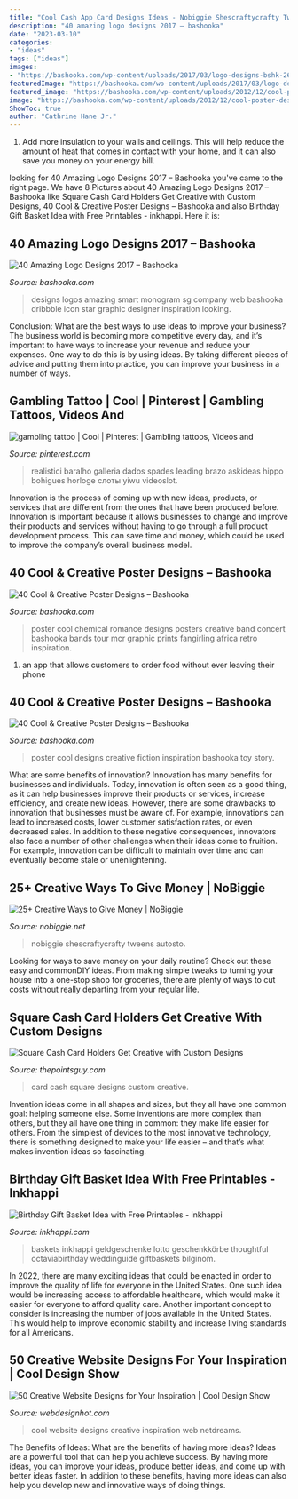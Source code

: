 ```yaml
---
title: "Cool Cash App Card Designs Ideas - Nobiggie Shescraftycrafty Tweens Autosto"
description: "40 amazing logo designs 2017 – bashooka"
date: "2023-03-10"
categories:
- "ideas"
tags: ["ideas"]
images:
- "https://bashooka.com/wp-content/uploads/2017/03/logo-designs-bshk-26.jpg"
featuredImage: "https://bashooka.com/wp-content/uploads/2017/03/logo-designs-bshk-26.jpg"
featured_image: "https://bashooka.com/wp-content/uploads/2012/12/cool-poster-designs-24.jpg"
image: "https://bashooka.com/wp-content/uploads/2012/12/cool-poster-designs-24.jpg"
ShowToc: true
author: "Cathrine Hane Jr."
---
```



1. Add more insulation to your walls and ceilings. This will help reduce the amount of heat that comes in contact with your home, and it can also save you money on your energy bill.

	

		
looking for 40 Amazing Logo Designs 2017 – Bashooka you've came to the right page. We have 8 Pictures about 40 Amazing Logo Designs 2017 – Bashooka like Square Cash Card Holders Get Creative with Custom Designs, 40 Cool &amp; Creative Poster Designs – Bashooka and also Birthday Gift Basket Idea with Free Printables - inkhappi. Here it is:
		
    
## 40 Amazing Logo Designs 2017 – Bashooka

<img loading=lazy src="https://bashooka.com/wp-content/uploads/2017/03/logo-designs-bshk-26.jpg" onerror="this.onerror=null;this.src='https://tse3.mm.bing.net/th?id=OIP.xNXTaCBqBDHtIwDOogYzkwHaFj&amp;pid=15.1';" alt="40 Amazing Logo Designs 2017 – Bashooka">

_Source: bashooka.com_

>designs logos amazing smart monogram sg company web bashooka dribbble icon star graphic designer inspiration looking. 

	

Conclusion: What are the best ways to use ideas to improve your business?
The business world is becoming more competitive every day, and it’s important to have ways to increase your revenue and reduce your expenses. One way to do this is by using ideas. By taking different pieces of advice and putting them into practice, you can improve your business in a number of ways.

    
## Gambling Tattoo | Cool | Pinterest | Gambling Tattoos, Videos And

<img loading=lazy src="https://s-media-cache-ak0.pinimg.com/736x/e6/79/74/e6797408a79900cfc54607db193bddb9.jpg" onerror="this.onerror=null;this.src='https://tse1.mm.bing.net/th?id=OIP.gHDiz2vzD40KL927l4-ElAHaIB&amp;pid=15.1';" alt="gambling tattoo | Cool | Pinterest | Gambling tattoos, Videos and">

_Source: pinterest.com_

>realistici baralho galleria dados spades leading brazo askideas hippo bohigues horloge слоты yiwu videoslot. 

	

Innovation is the process of coming up with new ideas, products, or services that are different from the ones that have been produced before. Innovation is important because it allows businesses to change and improve their products and services without having to go through a full product development process. This can save time and money, which could be used to improve the company’s overall business model.

    
## 40 Cool &amp; Creative Poster Designs – Bashooka

<img loading=lazy src="https://bashooka.com/wp-content/uploads/2012/12/cool-poster-designs-24.jpg" onerror="this.onerror=null;this.src='https://tse2.mm.bing.net/th?id=OIP.A1iriP9eynHami7kFC5YKwHaK1&amp;pid=15.1';" alt="40 Cool &amp; Creative Poster Designs – Bashooka">

_Source: bashooka.com_

>poster cool chemical romance designs posters creative band concert bashooka bands tour mcr graphic prints fangirling africa retro inspiration. 

	

1. an app that allows customers to order food without ever leaving their phone

    
## 40 Cool &amp; Creative Poster Designs – Bashooka

<img loading=lazy src="https://bashooka.com/wp-content/uploads/2012/12/cool-poster-designs-5.jpg" onerror="this.onerror=null;this.src='https://tse4.mm.bing.net/th?id=OIP.dorG6rOYDqeTt9bBhr8UEwHaKq&amp;pid=15.1';" alt="40 Cool &amp; Creative Poster Designs – Bashooka">

_Source: bashooka.com_

>poster cool designs creative fiction inspiration bashooka toy story. 

	

What are some benefits of innovation?
Innovation has many benefits for businesses and individuals. Today, innovation is often seen as a good thing, as it can help businesses improve their products or services, increase efficiency, and create new ideas. However, there are some drawbacks to innovation that businesses must be aware of. For example, innovations can lead to increased costs, lower customer satisfaction rates, or even decreased sales. In addition to these negative consequences, innovators also face a number of other challenges when their ideas come to fruition. For example, innovation can be difficult to maintain over time and can eventually become stale or unenlightening.

    
## 25+ Creative Ways To Give Money | NoBiggie

<img loading=lazy src="https://www.nobiggie.net/wp-content/uploads/2016/04/Teen-Gift.jpg" onerror="this.onerror=null;this.src='https://tse4.mm.bing.net/th?id=OIP.HJdVX52YlJ5fXA2wveyRbwHaLH&amp;pid=15.1';" alt="25+ Creative Ways to Give Money | NoBiggie">

_Source: nobiggie.net_

>nobiggie shescraftycrafty tweens autosto. 

	

Looking for ways to save money on your daily routine? Check out these easy and commonDIY ideas. From making simple tweaks to turning your house into a one-stop shop for groceries, there are plenty of ways to cut costs without really departing from your regular life.

    
## Square Cash Card Holders Get Creative With Custom Designs

<img loading=lazy src="https://i2.wp.com/thepointsguy.com/wp-content/uploads/2017/06/DDDZlenVwAEAwgk.jpg?fit=1200%2C785px&amp;ssl=1" onerror="this.onerror=null;this.src='https://tse4.mm.bing.net/th?id=OIP.9AF1LMnNKy1jHPdAyGGLlAHaE2&amp;pid=15.1';" alt="Square Cash Card Holders Get Creative with Custom Designs">

_Source: thepointsguy.com_

>card cash square designs custom creative. 

	

Invention ideas come in all shapes and sizes, but they all have one common goal: helping someone else. Some inventions are more complex than others, but they all have one thing in common: they make life easier for others. From the simplest of devices to the most innovative technology, there is something designed to make your life easier – and that’s what makes invention ideas so fascinating.

    
## Birthday Gift Basket Idea With Free Printables - Inkhappi

<img loading=lazy src="https://inkhappi.com/wp-content/uploads/2015/02/BIRTHDAY-GIFT-BASKET1.jpg" onerror="this.onerror=null;this.src='https://tse1.mm.bing.net/th?id=OIP.bqqWlzdNFqPalzSCzTvqVgHaLn&amp;pid=15.1';" alt="Birthday Gift Basket Idea with Free Printables - inkhappi">

_Source: inkhappi.com_

>baskets inkhappi geldgeschenke lotto geschenkkörbe thoughtful octaviabirthday weddinguide giftbaskets bilginom. 

	

In 2022, there are many exciting ideas that could be enacted in order to improve the quality of life for everyone in the United States. One such idea would be increasing access to affordable healthcare, which would make it easier for everyone to afford quality care. Another important concept to consider is increasing the number of jobs available in the United States. This would help to improve economic stability and increase living standards for all Americans.

    
## 50 Creative Website Designs For Your Inspiration | Cool Design Show

<img loading=lazy src="http://www.webdesignhot.com/wp-content/uploads/2011/01/CreativeWebsiteDesignsforYourInspirationnetdreams.jpg" onerror="this.onerror=null;this.src='https://tse3.mm.bing.net/th?id=OIP.RGi7R3kRW_wfIk1-M0uSeAHaEp&amp;pid=15.1';" alt="50 Creative Website Designs for Your Inspiration | Cool Design Show">

_Source: webdesignhot.com_

>cool website designs creative inspiration web netdreams. 

	

The Benefits of Ideas: What are the benefits of having more ideas?
Ideas are a powerful tool that can help you achieve success. By having more ideas, you can improve your ideas, produce better ideas, and come up with better ideas faster. In addition to these benefits, having more ideas can also help you develop new and innovative ways of doing things.

